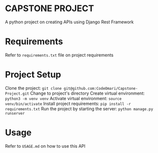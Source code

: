 # CAPSTONE PROJECT
A python project on creating APIs using Django Rest Framework

# Requirements
Refer to `requirements.txt` file on project requirements

# Project Setup
Clone the project: `git clone git@github.com:CodeOmari/Capstone-Project.git`
Change to project's directory
Create virtual environment: `python3 -m venv venv`
Activate virtual environment: `source venv/bin/activate`
Install project requirements: `pip install -r requirements.txt`
Run the project by starting the server: `python manage.py runserver`

# Usage
Refer to `USAGE.md` on how to use this API